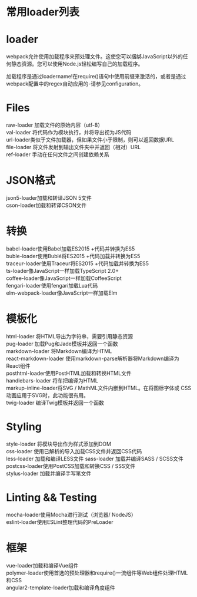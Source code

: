# 常用loader列表

# loader
webpack允许使用加载程序来预处理文件。这使您可以捆绑JavaScript以外的任何静态资源。您可以使用Node.js轻松编写自己的加载程序。

加载程序是通过loadername!在require()语句中使用前缀来激活的，或者是通过webpack配置中的regex自动应用的-请参见configuration。

# Files 
raw-loader 加载文件的原始内容（utf-8）  
val-loader 将代码作为模块执行，并将导出视为JS代码  
url-loader类似于文件加载器，但如果文件小于限制，则可以返回数据URL  
file-loader 将文件发射到输出文件夹中并返回（相对）URL  
ref-loader 手动在任何文件之间创建依赖关系  
# JSON格式 
json5-loader加载和转译JSON 5文件  
cson-loader加载和转译CSON文件
# 转换
babel-loader使用Babel加载ES2015 +代码并转换为ES5  
buble-loader使用Bublé将ES2015 +代码加载并转换为ES5  
traceur-loader使用Traceur将ES2015 +代码加载并转换为ES5  
ts-loader像JavaScript一样加载TypeScript 2.0+  
coffee-loader像JavaScript一样加载CoffeeScript  
fengari-loader使用fengari加载Lua代码  
elm-webpack-loader像JavaScript一样加载Elm  
# 模板化 
html-loader 将HTML导出为字符串，需要引用静态资源  
pug-loader 加载Pug和Jade模板并返回一个函数  
markdown-loader 将Markdown编译为HTML  
react-markdown-loader 使用markdown-parse解析器将Markdown编译为React组件  
posthtml-loader使用PostHTML加载和转换HTML文件  
handlebars-loader 将车把编译为HTML  
markup-inline-loader将SVG / MathML文件内嵌到HTML。在将图标字体或  CSS动画应用于SVG时，此功能很有用。  
twig-loader 编译Twig模板并返回一个函数 
# Styling 
style-loader 将模块导出作为样式添加到DOM  
css-loader 使用已解析的导入加载CSS文件并返回CSS代码  
less-loader 加载和编译LESS文件 
sass-loader 加载并编译SASS / SCSS文件   
postcss-loader使用PostCSS加载和转换CSS / SSS文件   
stylus-loader 加载并编译手写笔文件  
# Linting && Testing 
mocha-loader使用Mocha进行测试（浏览器/ NodeJS）  
eslint-loader使用ESLint整理代码的PreLoader  
# 框架 
vue-loader加载和编译Vue组件    
polymer-loader使用首选的预处理器和require()一流组件等Web组件处理HTML和CSS    
angular2-template-loader加载和编译角度组件    